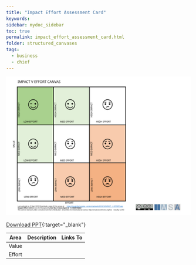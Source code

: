 ```yaml
---
title: "Impact Effort Assessment Card"
keywords: 
sidebar: mydoc_sidebar
toc: true
permalink: impact_effort_assessment_card.html
folder: structured_canvases
tags: 
  - business
  - chief
---
```


![image001](media/impact_effort_assessment_card001.svg)

[Download PPT](media/ppt/impact_effort_assessment_card.ppt){:target="_blank"}

| Area | Description | Links To |
| --- | --- | --- |
| Value |   |   |
| Effort |   |   |
